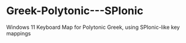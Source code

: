 # Greek-Polytonic---SPIonic
Windows 11 Keyboard Map for Polytonic Greek, using SPIonic-like key mappings
